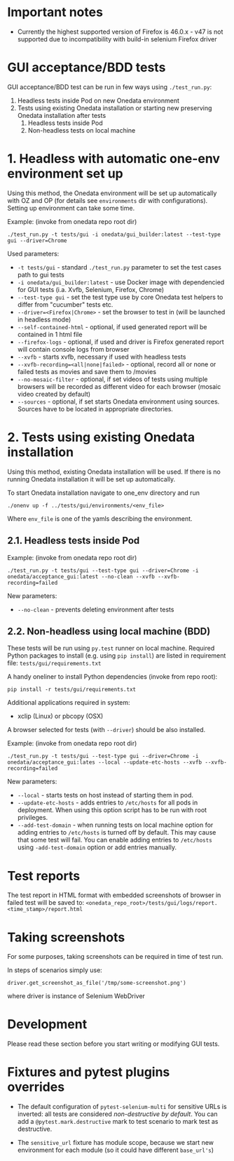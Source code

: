 Important notes
===============

- Currently the highest supported version of Firefox is 46.0.x - v47 is not supported due to incompatibility
with build-in selenium Firefox driver



GUI acceptance/BDD tests
========================

GUI acceptance/BDD test can be run in few ways using ``./test_run.py``:
 1. Headless tests inside Pod on new Onedata environment
 2. Tests using existing Onedata installation or starting new preserving Onedata installation after tests 
    1. Headless tests inside Pod
    2. Non-headless tests on local machine


# 1. Headless with automatic one-env environment set up

Using this method, the Onedata environment will be set up automatically with OZ and OP (for details see ``environments``
dir with configurations). Setting up environment can take some time.

Example: (invoke from onedata repo root dir)
```
./test_run.py -t tests/gui -i onedata/gui_builder:latest --test-type gui --driver=Chrome
```

Used parameters:

* ``-t tests/gui`` - standard ``./test_run.py`` parameter to set the test cases path to gui tests
* ``-i onedata/gui_builder:latest`` - use Docker image with dependencied for GUI tests (i.a. Xvfb, Selenium, Firefox, Chrome)
* ``--test-type gui`` - set the test type use by core Onedata test helpers to differ from "cucumber" tests etc.
* ``--driver=<Firefox|Chrome>`` - set the browser to test in (will be launched in headless mode)
* ``--self-contained-html`` - optional, if used generated report will be contained in 1 html file
* ``--firefox-logs`` - optional, if used and driver is Firefox generated report will contain console logs from browser
* ``--xvfb`` - starts xvfb, necessary if used with headless tests
* ``--xvfb-recording=<all|none|failed>`` - optional, record all or none or failed tests as movies and save them to <logdir>/movies
* ``--no-mosaic-filter`` - optional, if set videos of tests using multiple browsers will be recorded as different video for each browser (mosaic video created by default) 
* ``--sources`` - optional, if set starts Onedata environment using sources. Sources have to be located in appropriate directories.


# 2. Tests using existing Onedata installation


Using this method, existing Onedata installation will be used. If there is no running Onedata installation it will be 
set up automatically.

To start Onedata installation navigate to one_env directory and run
 ```
 ./onenv up -f ../tests/gui/environments/<env_file>
 ```
Where ``env_file`` is one of the yamls describing the environment.

2.1. Headless tests inside Pod
-----------------------------------------------------

Example: (invoke from onedata repo root dir)
```
./test_run.py -t tests/gui --test-type gui --driver=Chrome -i onedata/acceptance_gui:latest --no-clean --xvfb --xvfb-recording=failed
```

New parameters:

* ``--no-clean`` - prevents deleting environment after tests

2.2. Non-headless using local machine (BDD)
-----------------------------------------------------

These tests will be run using ``py.test`` runner on local machine.
Required Python packages to install (e.g. using ``pip install``) are listed
in requirement file: `tests/gui/requirements.txt`

A handy oneliner to install Python dependencies (invoke from repo root):
```
pip install -r tests/gui/requirements.txt
```

Additional applications required in system:

* xclip (Linux) or pbcopy (OSX)

A browser selected for tests (with ``--driver``) should be also installed.

Example: (invoke from onedata repo root dir)
```
./test_run.py -t tests/gui --test-type gui --driver=Chrome -i onedata/acceptance_gui:lates --local --update-etc-hosts --xvfb --xvfb-recording=failed
```

New parameters:

* ``--local`` - starts tests on host instead of starting them in pod.
* ``--update-etc-hosts`` - adds entries to ``/etc/hosts`` for all pods in deployment. When using this option script has to be run with root privileges.   
* ``--add-test-domain`` - when running tests on local machine option for adding entries to ``/etc/hosts`` is turned off by default. This may
cause that some test will fail. You can enable adding entries to ``/etc/hosts`` using ``-add-test-domain`` option or add entries manually.


Test reports
============

The test report in HTML format with embedded screenshots of browser in failed test will be saved to:
``<onedata_repo_root>/tests/gui/logs/report.<time_stamp>/report.html``


Taking screenshots
==================

For some purposes, taking screenshots can be required in time of test run.

In steps of scenarios simply use:
```
driver.get_screenshot_as_file('/tmp/some-screenshot.png')
```
where driver is instance of Selenium WebDriver

Development
===========

Please read these section before you start writing or modifying GUI tests.

Fixtures and pytest plugins overrides
=====================================

* The default configuration of ``pytest-selenium-multi`` for sensitive URLs is inverted:
all tests are considered *non-destructive by default*.
You can add a ``@pytest.mark.destructive`` mark to test scenario to mark test as destructive.

* The ``sensitive_url`` fixture has module scope, because we start new environment for each module
(so it could have different ``base_url's``)

